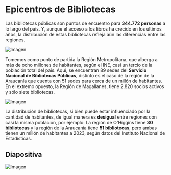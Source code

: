 # Epicentros de Bibliotecas #
Las bibliotecas públicas son puntos de encuentro para **344.772 personas** a lo largo del país. Y, aunque el acceso a los libros ha crecido en los últimos años, la distribución de estas bibliotecas refleja aún las diferencias entre las regiones.

![Imagen](https://github.com/Fariver/Proyecto-Chile-en-Paginas/blob/ad586d74825754d38789c9d65a4d5168d0604d53/Entrega_04/Rivera_Integrante_02_Fernanda_vis_02/Visualizaciones%20y%20cr%C3%B3nica/visualization.png)

Tomemos como punto de partida la Región Metropolitana, que alberga a más de ocho millones de habitantes, según el INE, casi un tercio de la población total del país. Aquí, se encuentran 89 sedes del **Servicio Nacional de Bibliotecas Públicas**, distinto es el caso de la región de la Araucanía que cuenta con 51 sedes para cerca de un millón de habitantes. En el extremo opuesto, la Región de Magallanes, tiene 2.820 socios activos y sólo siete bibliotecas.

![Imagen](https://upload.wikimedia.org/wikipedia/commons/thumb/b/b8/Biblioteca_nacional_1.JPG/1200px-Biblioteca_nacional_1.JPG)

La distribución de bibliotecas, si bien puede estar influenciado por la cantidad de habitantes, de igual manera es **desigual** entre regiones con casi la misma población, por ejemplo: La región de O'Higgins tiene **30 bibliotecas** y la región de la Araucanía tiene **51 bibliotecas**, pero ambas tienen un millón de habitantes a 2023, según datos del Instituto Nacional de Estadísticas.  

## Diapositiva ##
![Imagen](https://github.com/Fariver/Proyecto-Chile-en-Paginas/blob/b07b6b57ae1ec6ef6f8ca3bfd2c8a65360a18475/Entrega_04/Rivera_Integrante_02_Fernanda_vis_02/Visualizaciones%20y%20cr%C3%B3nica/Diapositiva.png)
